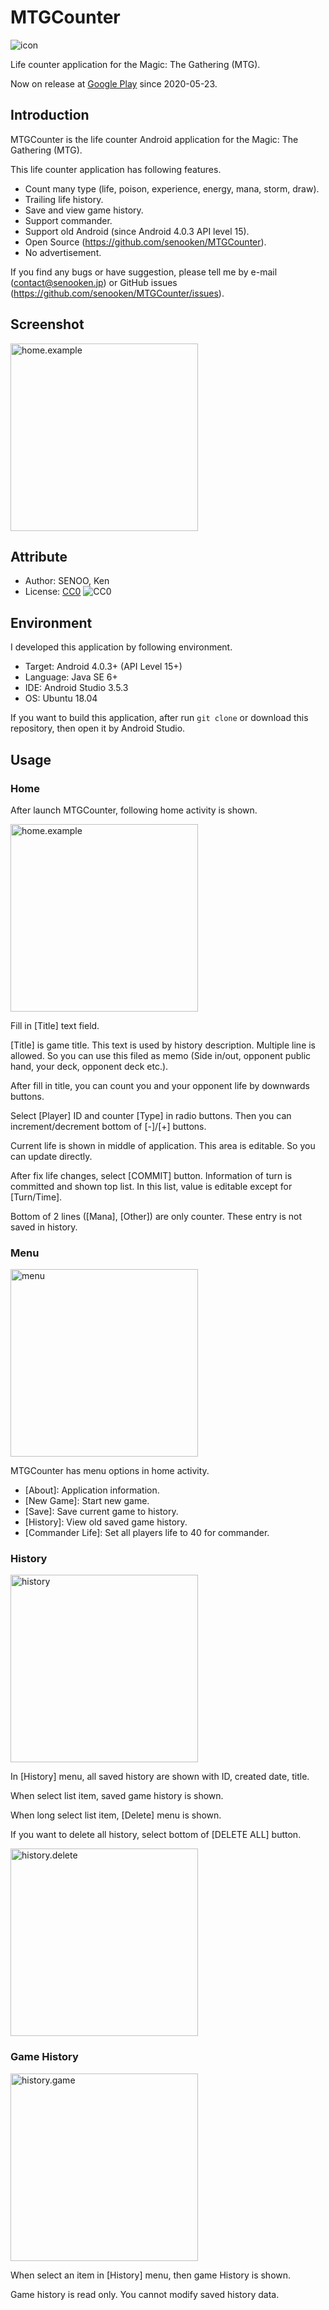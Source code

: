 # MTGCounter
![icon](image/icon/icon-256x256.png)

Life counter application for the Magic: The Gathering (MTG).

Now on release at [Google Play](https://play.google.com/store/apps/details?id=jp.senooken.android.mtgcounter) since 2020-05-23.

## Introduction
MTGCounter is the life counter Android application for the Magic: The Gathering (MTG).

This life counter application has following features.

- Count many type (life, poison, experience, energy, mana, storm, draw).
- Trailing life history.
- Save and view game history.
- Support commander.
- Support old Android (since Android 4.0.3 API level 15).
- Open Source (https://github.com/senooken/MTGCounter).
- No advertisement.

If you find any bugs or have suggestion, please tell me by e-mail (contact@senooken.jp) or GitHub issues (https://github.com/senooken/MTGCounter/issues).

## Screenshot
<img src="image/master/home.example.png" width="300" alt="home.example" />

## Attribute
- Author: SENOO, Ken
- License: [CC0](https://creativecommons.org/publicdomain/zero/1.0/deed.en) ![CC0](https://mirrors.creativecommons.org/presskit/buttons/88x31/svg/cc-zero.svg)

## Environment
I developed this application by following environment.

- Target: Android 4.0.3+ (API Level 15+)
- Language: Java SE 6+
- IDE: Android Studio 3.5.3
- OS: Ubuntu 18.04

If you want to build this application, after run `git clone` or download this repository, then open it by Android Studio.

## Usage

### Home
After launch MTGCounter, following home activity is shown.

<img src="image/master/home.example.png" width="300" alt="home.example" />

Fill in [Title] text field.

[Title] is game title. This text is used by history description. Multiple line is allowed. So you can use this filed as memo (Side in/out, opponent public hand, your deck, opponent deck etc.).

After fill in title, you can count you and your opponent life by downwards buttons.

Select [Player] ID and counter [Type] in radio buttons. Then you can increment/decrement bottom of [-]/[+] buttons.

Current life is shown in middle of application. This area is editable. So you can update directly.

After fix life changes, select [COMMIT] button. Information of turn is committed and shown top list. In this list, value is editable except for [Turn/Time].

Bottom of 2 lines ([Mana], [Other]) are only counter. These entry is not saved in history.

### Menu
<img src="image/master/menu.png" width="300" alt="menu" />

MTGCounter has menu options in home activity.

- [About]: Application information.
- [New Game]: Start new game.
- [Save]: Save current game to history.
- [History]: View old saved game history.
- [Commander Life]: Set all players life to 40 for commander.

### History
<img src="image/master/history.png" width="300" alt="history" />

In [History] menu, all saved history are shown with ID, created date, title.

When select list item, saved game history is shown.

When long select list item, [Delete] menu is shown.

If you want to delete all history, select bottom of [DELETE ALL] button.

<img src="image/master/history.delete.png" width="300" alt="history.delete" />

### Game History
<img src="image/master/history.game.png" width="300" alt="history.game" />

When select an item in [History] menu, then game History is shown.

Game history is read only. You cannot modify saved history data.